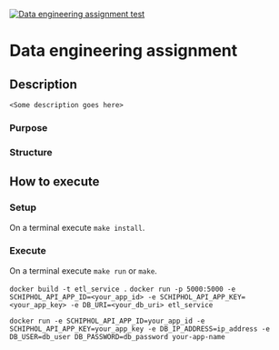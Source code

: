 [![Data engineering assignment test](https://github.com/vkarapatsias/data-eng-project/actions/workflows/main.yml/badge.svg)](https://github.com/vkarapatsias/data-eng-project/actions/workflows/main.yml)

# Data engineering assignment
## Description
`<Some description goes here>`
### Purpose
### Structure
## How to execute
### Setup
On a terminal execute `make install`.
### Execute
On a terminal execute `make run` or `make`.

`docker build -t etl_service .`
`docker run -p 5000:5000 -e SCHIPHOL_API_APP_ID=<your_app_id> -e SCHIPHOL_API_APP_KEY=<your_app_key> -e DB_URI=<your_db_uri> etl_service`

`docker run -e SCHIPHOL_API_APP_ID=your_app_id -e SCHIPHOL_API_APP_KEY=your_app_key -e DB_IP_ADDRESS=ip_address -e DB_USER=db_user DB_PASSWORD=db_password your-app-name`
